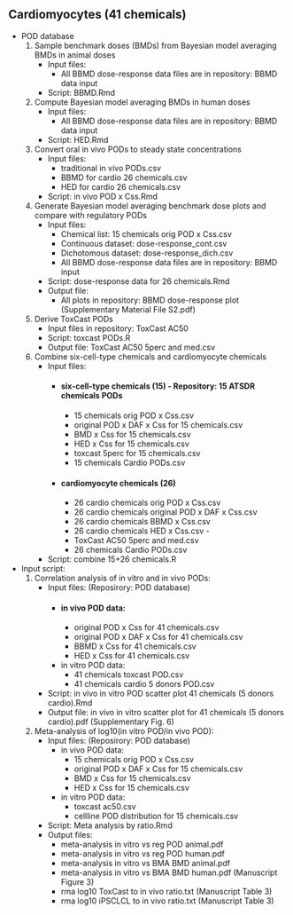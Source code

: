 ## Cardiomyocytes (41 chemicals)
  - POD database
    1) Sample benchmark doses (BMDs) from Bayesian model averaging BMDs in animal doses
       - Input files:
         - All BBMD dose-response data files are in repository: BBMD data input
       - Script: BBMD.Rmd
    2) Compute Bayesian model averaging BMDs in human doses
       - Input files:
         - All BBMD dose-response data files are in repository: BBMD data input
       - Script: HED.Rmd
    3) Convert oral in vivo PODs to steady state concentrations
       - Input files:
         - traditional in vivo PODs.csv
         - BBMD for cardio 26 chemicals.csv
         - HED for cardio 26 chemicals.csv
       - Script: in vivo POD x Css.Rmd
    4) Generate Bayesian model averaging benchmark dose plots and compare with regulatory PODs
       - Input files:
         - Chemical list: 15 chemicals orig POD x Css.csv
         - Continuous dataset: dose-response_cont.csv
         - Dichotomous dataset: dose-response_dich.csv
         - All BBMD dose-response data files are in repository: BBMD input
       - Script: dose-response data for 26 chemicals.Rmd
       - Output file:
         - All plots in repository: BBMD dose-response plot (Supplementary Material File S2.pdf)
    5) Derive ToxCast PODs
       - Input files in repository: ToxCast AC50
       - Script: toxcast PODs.R
       - Output file: ToxCast AC50 5perc and med.csv
    7) Combine six-cell-type chemicals and cardiomyocyte chemicals
       - Input files:
         - #### six-cell-type chemicals (15) - Repository: 15 ATSDR chemicals PODs
           - 15 chemicals orig POD x Css.csv
           - original POD x DAF x Css for 15 chemicals.csv
           - BMD x Css for 15 chemicals.csv
           - HED x Css for 15 chemicals.csv
           - toxcast 5perc for 15 chemicals.csv
           - 15 chemicals Cardio PODs.csv
         - #### cardiomyocyte chemicals (26)
           - 26 cardio chemicals orig POD x Css.csv
           - 26 cardio chemicals original POD x DAF x Css.csv
           - 26 cardio chemicals BBMD x Css.csv
           - 26 cardio chemicals HED x Css.csv           - 
           - ToxCast AC50 5perc and med.csv
           - 26 chemicals Cardio PODs.csv         
       - Script: combine 15+26 chemicals.R
  - Input script:
    1) Correlation analysis of in vitro and in vivo PODs: 
        - Input files: (Reposirory: POD database)
          - #### in vivo POD data:
            - original POD x Css for 41 chemicals.csv
            - original POD x DAF x Css for 41 chemicals.csv
            - BBMD x Css for 41 chemicals.csv
            - HED x Css for 41 chemicals.csv
          - in vitro POD data:
            - 41 chemicals toxcast POD.csv
            - 41 chemicals cardio 5 donors POD.csv
        - Script: in vivo in vitro POD scatter plot 41 chemicals (5 donors cardio).Rmd
        - Output file: in vivo in vitro scatter plot for 41 chemicals (5 donors cardio).pdf (Supplementary Fig. 6)
    3) Meta-analysis of log10(in vitro POD/in vivo POD): 
        - Input files: (Reposirory: POD database)
          - in vivo POD data:
            - 15 chemicals orig POD x Css.csv
            - original POD x DAF x Css for 15 chemicals.csv
            - BMD x Css for 15 chemicals.csv
            - HED x Css for 15 chemicals.csv
          - in vitro POD data:
            - toxcast ac50.csv
            - cellline POD distribution for 15 chemicals.csv
        - Script: Meta analysis by ratio.Rmd
        - Output files:
          - meta-analysis in vitro vs reg POD animal.pdf
          - meta-analysis in vitro vs reg POD human.pdf
          - meta-analysis in vitro vs BMA BMD animal.pdf
          -  meta-analysis in vitro vs BMA BMD human.pdf (Manuscript Figure 3)
          - rma log10 ToxCast to in vivo ratio.txt (Manuscript Table 3)
          - rma log10 iPSCLCL to in vivo ratio.txt (Manuscript Table 3)
